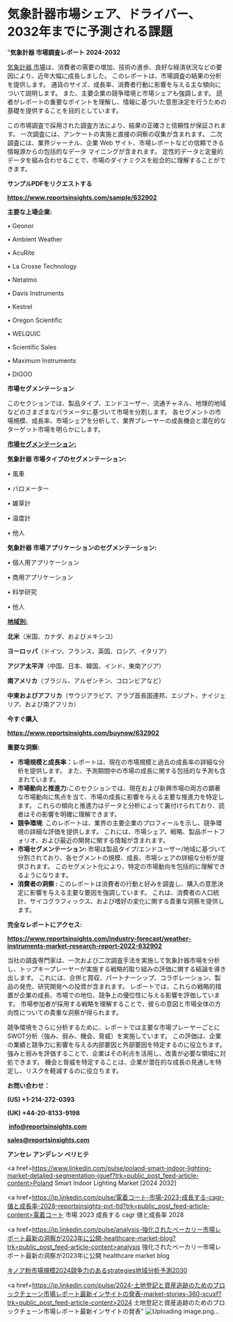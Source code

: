 # 気象計器市場シェア、ドライバー、2032年までに予測される課題

"<strong>気象計器 市場調査レポート 2024-2032</strong>

<a href=https://www.reportsinsights.com/sample/632902>気象計器 市場</a>は、消費者の需要の増加、技術の進歩、良好な経済状況などの要因により、近年大幅に成長しました。 このレポートは、市場調査の結果の分析を提供します。 通貨のサイズ、成長率、消費者行動に影響を与える主な傾向について説明します。 また、主要企業の競争環境と市場シェアも強調します。 読者がレポートの重要なポイントを理解し、情報に基づいた意思決定を行うための基礎を提供することを目的としています。

この市場調査で採用された調査方法により、結果の正確さと信頼性が保証されます。 一次調査には、アンケートの実施と直接の洞察の収集が含まれます。 二次調査には、業界ジャーナル、企業 Web サイト、市場レポートなどの信頼できる情報源からの包括的なデータ マイニングが含まれます。 定性的データと定量的データを組み合わせることで、市場のダイナミクスを総合的に理解することができます。

<strong><b>サンプルPDFをリクエストする</b></strong>

<a href=https://www.reportsinsights.com/sample/632902><strong><u>https://www.reportsinsights.com/sample/632902</u></strong></a>

<strong>主要な上場企業:</strong>

• Geonor

• Ambient Weather

• AcuRite

• La Crosse Technology

• Netatmo

• Davis Instruments

• Kestrel

• Oregon Scientific

• WELQUIC

• Scientific Sales

• Maximum Instruments

• DIGOO

<strong>市場セグメンテーション</strong>

このセクションでは、製品タイプ、エンドユーザー、流通チャネル、地理的地域などのさまざまなパラメータに基づいて市場を分割します。 各セグメントの市場規模、成長率、市場シェアを分析して、業界プレーヤーの成長機会と潜在的なターゲット市場を明らかにします。

<strong><u>市場セグメンテーション</u></strong><strong><u>:</u></strong>

<strong>気象計器 市場タイプのセグメンテーション:</strong>

• 風車

• バロメーター

• 雑草計

• 温度計

• 他人

<strong>気象計器 市場アプリケーションのセグメンテーション:</strong>

• 個人用アプリケーション

• 商用アプリケーション

• 科学研究

• 他人

<strong><u>地域別</u></strong><strong><u>:</u></strong>

<strong>北米</strong>（米国、カナダ、およびメキシコ）

<strong>ヨーロッパ</strong>（ドイツ、フランス、英国、ロシア、イタリア）

<strong>アジア太平洋</strong>（中国、日本、韓国、インド、東南アジア）

<strong>南アメリカ</strong>（ブラジル、アルゼンチン、コロンビアなど）

<strong>中東およびアフリカ</strong>（サウジアラビア、アラブ首長国連邦、エジプト、ナイジェリア、および南アフリカ）

<strong>今すぐ購入</strong>

<a href=https://www.reportsinsights.com/buynow/632902><strong><u>https://www.reportsinsights.com/buynow/632902</u></strong></a>

<strong>重要な洞察:</strong>
<ul>
  <li><strong>市場規模と成長率：</strong>レポートは、現在の市場規模と過去の成長率の詳細な分析を提供します。 また、予測期間中の市場の成長に関する包括的な予測も含まれています。</li>
  <li><strong>市場動向と推進力:</strong>このセクションでは、現在および新興市場の両方の顕著な市場動向に焦点を当て、市場の成長に影響を与える主要な推進力を特定します。 これらの傾向と推進力はデータと分析によって裏付けられており、読者はその影響を明確に理解できます。</li>
  <li><strong>競争環境</strong>: このレポートは、業界の主要企業のプロフィールを示し、競争環境の詳細な評価を提供します。 これには、市場シェア、戦略、製品ポートフォリオ、および最近の開発に関する情報が含まれます。</li>
  <li><strong>市場セグメンテーション: </strong>市場は製品タイプ/エンドユーザー/地域に基づいて分割されており、各セグメントの規模、成長、市場シェアの詳細な分析が提供されます。 このセグメント化により、特定の市場動向を包括的に理解できるようになります。</li>
  <li><strong>消費者の洞察 : </strong>このレポートは消費者の行動と好みを調査し、購入の意思決定に影響を与える主要な要因を強調しています。 これは、消費者の人口統計、サイコグラフィックス、および嗜好の変化に関する貴重な洞察を提供します。</li>
</ul>
<strong>完全なレポートにアクセス:</strong>

<a href=https://www.reportsinsights.com/industry-forecast/weather-instruments-market-research-report-2022-632902><strong><u><b>https://www.reportsinsights.com/industry-forecast/weather-instruments-market-research-report-2022-632902</b></u></strong></a>

当社の調査専門家は、一次および二次調査手法を実施して気象計器市場を分析し、トップキープレーヤーが実施する戦略的取り組みの評価に関する結論を導き出します。 これには、合併と買収、パートナーシップ、コラボレーション、製品の発売、研究開発への投資が含まれます。 レポートでは、これらの戦略的措置が企業の成長、市場での地位、競争上の優位性に与える影響を評価しています。 市場参加者が採用する戦略を理解することで、彼らの意図と市場全体の方向性についての貴重な洞察が得られます。

競争環境をさらに分析するために、レポートでは主要な市場プレーヤーごとにSWOT分析（強み、弱み、機会、脅威）を実施しています。 この評価は、企業の業績と競争力に影響を与える内部要因と外部要因を特定するのに役立ちます。 強みと弱みを評価することで、企業はその利点を活用し、改善が必要な領域に対処できます。 機会と脅威を特定することは、企業が潜在的な成長の見通しを特定し、リスクを軽減するのに役立ちます。

<strong>お問い合わせ：</strong>

<strong>(US) +1-214-272-0393</strong>

<strong>(UK) +44-20-8133-9198</strong>

<strong> </strong><a href=info@reportsinsights.com><strong><u>info@reportsinsights.com</u></strong></a>

<a href=sales@reportsinsights.com><strong><u>sales@reportsinsights.com</u></strong></a>

<strong>アンセレ アンデレン ベリヒテ</strong>

<a href=https://www.linkedin.com/pulse/poland-smart-indoor-lighting-market-detailed-segmentation-jguef?trk=public_post_feed-article-content>Poland Smart Indoor Lighting Market [2024 2032]</a>

<a href=https://jp.linkedin.com/pulse/電着コート-市場-2023-成長する-cagr-値と成長率-2028-reportsinsights-pvt-ltd?trk=public_post_feed-article-content>電着コート 市場 2023 成長する cagr 値と成長率 2028</a>

<a href=https://jp.linkedin.com/pulse/analysis-強化されたベーカリー市場レポート最新の洞察が2023年に公開-healthcare-market-blog?trk=public_post_feed-article-content>analysis 強化されたベーカリー市場レポート最新の洞察が2023年に公開 healthcare market blog</a>

<a href=https://www.linkedin.com/pulse/キノア粉市場規模2024競争力のあるstrategies地域分析予測2030-community-market-research-r6lsf/>キノア粉市場規模2024競争力のあるstrategies地域分析予測2030</a>

<a href=https://jp.linkedin.com/pulse/2024-土地登記と資産追跡のためのブロックチェーン市場レポート最新インサイトの発表-market-stories-360-xcuxf?trk=public_post_feed-article-content>2024 土地登記と資産追跡のためのブロックチェーン市場レポート最新インサイトの発表</a>"
![Uploading image.png…]()
